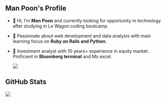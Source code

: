 ## Man Poon's Profile 
- 👋 Hi, I’m **Man Poon** and currently looking for opportunity in technology after studying in Le Wagon coding bootcamp.
- 👀 Passionate about web development and data analysis with main learning focus on **Ruby on Rails and Python**. 
- 🌱 Investment analyst with 10 years+ experience in equity market. Proficient in **Bloomberg terminal** and Ms excel. 

  <img align="center" src="https://github-readme-stats.vercel.app/api/top-langs/?username=chunman906&layout=compact" />  

 ## GitHub Stats
  <img align="center" src="https://github-readme-stats.vercel.app/api?username=chunman906&show_icons=true&theme=gruvbox" />
 
<!---
chunman906/chunman906 is a ✨ special ✨ repository because its `README.md` (this file) appears on your GitHub profile.
You can click the Preview link to take a look at your changes.
--->
